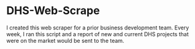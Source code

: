 # DHS-Web-Scrape
I created this web scraper for a prior business development team. Every week, I ran this script and a report of new and current DHS projects that were on the market would be sent to the team.
